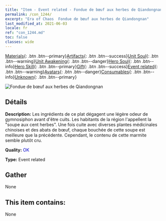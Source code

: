 ```yaml
---
title: "Item - Event related - Fondue de bœuf aux herbes de Qiandongnan"
permalink: /con_1244/
excerpt: "Era of Chaos  Fondue de bœuf aux herbes de Qiandongnan"
last_modified_at: 2021-06-03
locale: fr
ref: "con_1244.md"
toc: false
classes: wide
---
```

 [Materials](/ItemsFR/){: .btn .btn--primary}[Artifacts](/ItemsFR/Artifacts/){: .btn .btn--success}[Unit Soul](/ItemsFR/UnitSoul/){: .btn .btn--warning}[Unit Awakening](/ItemsFR/UnitAwakening/){: .btn .btn--danger}[Hero Soul](/ItemsFR/HeroSoul/){: .btn .btn--info}[Hero Skill](/ItemsFR/HeroSkill/){: .btn .btn--primary}[Gift](/ItemsFR/Gift/){: .btn .btn--success}[Event related](/ItemsFR/Events/){: .btn .btn--warning}[Avatars](/ItemsFR/Avatars/){: .btn .btn--danger}[Consumables](/ItemsFR/Consumables/){: .btn .btn--info}[Unknown](/ItemsFR/Unknown/){: .btn .btn--primary}

 ![Fondue de bœuf aux herbes de Qiandongnan](/images/t/i_81532221.png)

## Détails
 **Description:** Les ingrédients de ce plat dégagent une légère odeur de gymnosiphon avant d'être cuits. Les habitants de la région l'appellent la \"soupe aux cent herbes\". Une fois cuite avec diverses plantes médicinales chinoises et des abats de bœuf, chaque bouchée de cette soupe est meilleure que la précédente. Cependant, le contenu de cette marmite semble plutôt cru.

 **Quality:** <span style="color: #0000CD">OK</span>

 **Type:** Event related

## Gather

  None

## This item contains:

  None


